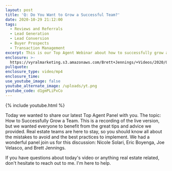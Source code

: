 ```yaml
---
layout: post
title: 'Q: Do You Want to Grow a Successful Team?'
date: 2020-10-29 21:12:00
tags:
  - Reviews and Referrals
  - Lead Generation
  - Lead Conversion
  - Buyer Prospects
  - Transaction Management
excerpt: This is our Top Agent Webinar about how to successfully grow a team.
enclosure: >-
  https://vyralmarketing.s3.amazonaws.com/Brett+Jennings/+Videos/2020/Q-+Do+You+Want+to+Grow+a+Successful+Team_.mp4
pullquote:
enclosure_type: video/mp4
enclosure_time:
use_youtube_image: false
youtube_alternate_image: /uploads/yt.png
youtube_code: d1gmPLiPxCo
---
```


{% include youtube.html %}

Today we wanted to share our latest Top Agent Panel with you. The topic: How to Successfully Grow a Team. This is a recording of the live version, but we wanted everyone to benefit from the great tips and advice we provided. Real estate teams are here to stay, so you should know all about the mistakes to avoid and the best practices to implement. We had a wonderful panel join us for this discussion: Nicole Solari, Eric Boyenga, Joe Velasco, and Brett Jennings.

If you have questions about today's video or anything real estate related, don't hesitate to reach out to me. I'm here to help.